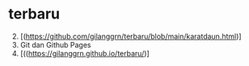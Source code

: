 # terbaru

2. [(https://github.com/gilanggrn/terbaru/blob/main/karatdaun.html)]
3. Git dan Github Pages
4. [((https://gilanggrn.github.io/terbaru/)]

